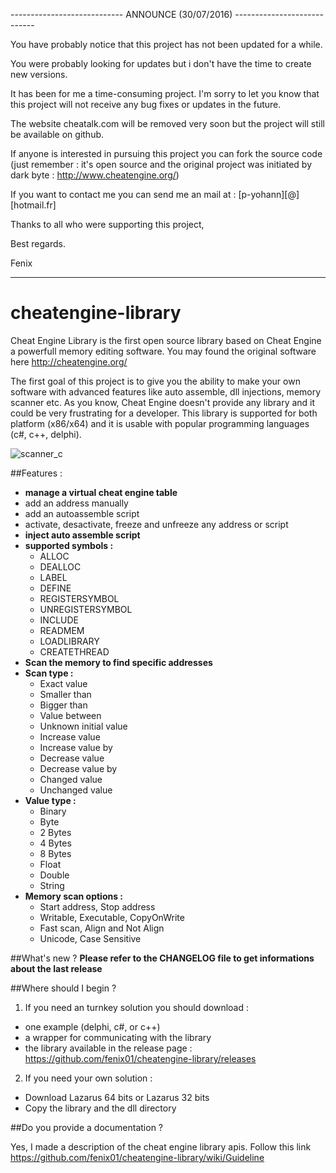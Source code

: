 ---------------------------- ANNOUNCE (30/07/2016) ----------------------------

You have probably notice that this project has not been updated for a while.

You were probably looking for updates but i don't have the time to create new versions.

It has been for me a time-consuming project. I'm sorry to let you know that this project will not receive any bug fixes or updates in the future.

The website cheatalk.com will be removed very soon but the project will still be available on github.

If anyone is interested in pursuing this project you can fork the source code (just remember : it's open source and the original project was initiated by dark byte : http://www.cheatengine.org/)

If you want to contact me you can send me an mail at : [p-yohann][@][hotmail.fr]

Thanks to all who were supporting this project,

Best regards.

Fenix

-------------------------------------------------------------------------------


cheatengine-library
===================

Cheat Engine Library is the first open source library based on Cheat Engine a powerfull memory editing software. You may found the original software here http://cheatengine.org/

The first goal of this project is to give you the ability to make your own software with advanced features like auto assemble, dll injections, memory scanner etc. As you know, Cheat Engine doesn't provide any library and it could be very frustrating for a developer. This library is supported for both platform (x86/x64) and it is usable with popular programming languages (c#, c++, delphi).

![scanner_c](https://cloud.githubusercontent.com/assets/5822286/3718740/268557f8-163a-11e4-8585-ad3105b28859.png)

##Features :
* **manage a virtual cheat engine table**
 * add an address manually
 * add an autoassemble script
 * activate, desactivate, freeze and unfreeze any address or script
* **inject auto assemble script**
 * **supported symbols :**
    * ALLOC
    * DEALLOC
    * LABEL
    * DEFINE
    * REGISTERSYMBOL
    * UNREGISTERSYMBOL
    * INCLUDE
    * READMEM
    * LOADLIBRARY
    * CREATETHREAD
* **Scan the memory to find specific addresses**
 * **Scan type :**
    * Exact value
    * Smaller than
    * Bigger than
    * Value between
    * Unknown initial value
    * Increase value
    * Increase value by
    * Decrease value
    * Decrease value by
    * Changed value
    * Unchanged value
 * **Value type :**
    * Binary
    * Byte
    * 2 Bytes
    * 4 Bytes
    * 8 Bytes
    * Float
    * Double
    * String
  * **Memory scan options :**
    * Start address, Stop address
    * Writable, Executable, CopyOnWrite
    * Fast scan, Align and Not Align
    * Unicode, Case Sensitive

##What's new ?
**Please refer to the CHANGELOG file to get informations about the last release**

##Where should I begin ?

1. If you need an turnkey solution you should download :
 * one example (delphi, c#, or c++)
 * a wrapper for communicating with the library
 * the library available in the release page : https://github.com/fenix01/cheatengine-library/releases

2. If you need your own solution :
 * Download Lazarus 64 bits or Lazarus 32 bits
 * Copy the library and the dll directory

##Do you provide a documentation ?

Yes, I made a description of the cheat engine library apis. Follow this link https://github.com/fenix01/cheatengine-library/wiki/Guideline
